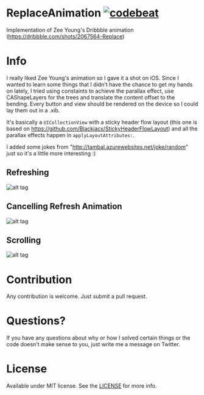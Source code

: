 # ReplaceAnimation [![codebeat](https://codebeat.co/badges/17b69dff-3ee4-498f-ab7d-0e96e49fd3cb)](https://codebeat.co/projects/github-com-fruitcoder-replaceanimation)
Implementation of Zee Young's Dribbble animation (https://dribbble.com/shots/2067564-Replace)

# Info
I really liked Zee Young's animation so I gave it a shot on iOS. Since I wanted to learn some things that I didn't have the chance to get my hands on lately, I tried using constaints to achieve the parallax effect, use CAShapeLayers for the trees and translate the content offset to the bending. Every button and view should be rendered on the device so I could lay them out in a .xib.

It's basically a `UICollectionView` with a sticky header flow layout (this one is based on https://github.com/Blackjacx/StickyHeaderFlowLayout) and all the parallax effects happen in `applyLayoutAttributes:`.

I added some jokes from "http://tambal.azurewebsites.net/joke/random" just so it's a little more interesting :)

## Refreshing
![alt tag](RefreshSuccess.gif) 

## Cancelling Refresh Animation
![alt tag](RefreshCancel.gif) 

## Scrolling
![alt tag](Scrolling.gif)

# Contribution
Any contribution is welcome. Just submit a pull request.

# Questions?
If you have any questions about why or how I solved certain things or the code doesn't make sense to you, just write me a message on Twitter.

# License
Available under MIT license. See the [LICENSE](https://github.com/fruitcoder/ReplaceAnimation/blob/master/LICENSE) for more info.
